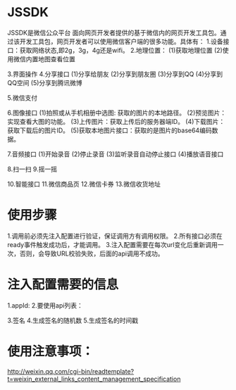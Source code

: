 # JSSDK
JSSDK是微信公众平台 面向网页开发者提供的基于微信内的网页开发工具包。通过该开发工具包，网页开发者可以使用微信客户端的很多功能。具体有：
1.设备接口：获取网络状态,即2g，3g，4g还是wifi。
2.地理位置：
  (1)获取地理位置
  (2)使用微信内置地图查看位置

3.界面操作
4.分享接口
  (1)分享给朋友
  (2)分享到朋友圈
  (3)分享到QQ
  (4)分享到QQ空间
  (5)分享到腾讯微博

5.微信支付

6.图像接口
  (1)拍照或从手机相册中选图: 获取的图片的本地路径。
  (2)预览图片：实现查看大图的功能。
  (3)上传图片：获取上传后的服务器端ID。
  (4)下载图片：获取下载后的图片ID。
  (5)获取本地图片接口：获取的是图片的base64编码数据。

7.音频接口
  (1)开始录音
  (2)停止录音
  (3)监听录音自动停止接口
  (4)播放语音接口

8.扫一扫
9.摇一摇

10.智能接口
11.微信商品页
12.微信卡券
13.微信收货地址

# 使用步骤
1.调用前必须先注入配置进行验证，保证调用方有调用权限。
2.所有接口必须在ready事件触发成功后，才能调用。
3.注入配置需要在每次url变化后重新调用一次，否则，会导致URL校验失败，后面的api调用不成功。

# 注入配置需要的信息
1.appId:
2.要使用api列表：

3.签名
4.生成签名的随机数
5.生成签名的时间戳

# 使用注意事项：
http://weixin.qq.com/cgi-bin/readtemplate?t=weixin_external_links_content_management_specification